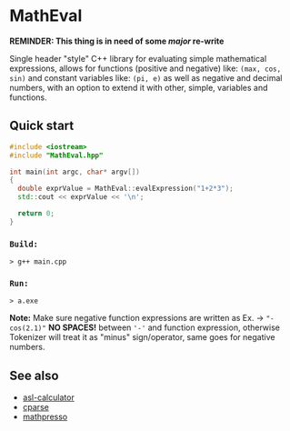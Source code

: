 # MathEval
**REMINDER: This thing is in need of some _major_ re-write**

Single header "style" C++ library for evaluating simple mathematical expressions, allows for functions (positive and negative) like: `(max, cos, sin)` and constant variables like: `(pi, e)` as well as negative and decimal numbers, with an option to extend it with other, simple, variables and functions.

## Quick start
```cpp
#include <iostream>
#include "MathEval.hpp"

int main(int argc, char* argv[])
{
  double exprValue = MathEval::evalExpression("1+2*3");
  std::cout << exprValue << '\n';

  return 0;
}
```
### `Build:`
```console
> g++ main.cpp
```
### `Run:`
```console
> a.exe
```
**Note:** Make sure negative function expressions are written as Ex. -> `"-cos(2.1)"` **NO SPACES!** between `'-'` and function expression, otherwise Tokenizer will treat it as "minus" sign/operator, same goes for negative numbers.

## See also
- [asl-calculator](https://github.com/aslze/asl-calculator)
- [cparse](https://github.com/cparse/cparse)
- [mathpresso](https://github.com/tartakynov/mathpresso)

